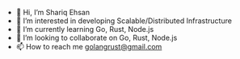 - 👋 Hi, I’m Shariq Ehsan
- 👀 I’m interested in developing Scalable/Distributed Infrastructure
- 🌱 I’m currently learning Go, Rust, Node.js
- 💞️ I’m looking to collaborate on Go, Rust, Node.js
- 📫 How to reach me golangrust@gmail.com

<!---
shariqehsan/shariqehsan is a ✨ special ✨ repository because its `README.md` (this file) appears on your GitHub profile.
You can click the Preview link to take a look at your changes.
--->

